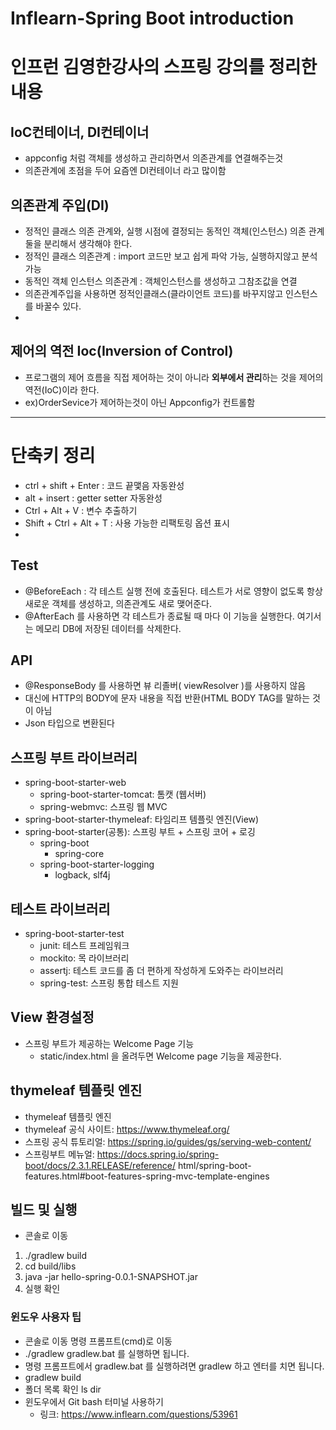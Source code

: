 # Inflearn-Spring Boot introduction
# 인프런 김영한강사의 스프링 강의를 정리한 내용


## IoC컨테이너, DI컨테이너
- appconfig 처럼 객체를 생성하고 관리하면서 의존관계를 연결해주는것
- 의존관계에 초점을 두어 요즘엔 DI컨테이너 라고 많이함

## 의존관계 주입(DI)
- 정적인 클래스 의존 관계와, 실행 시점에 결정되는 동적인 객체(인스턴스) 의존 관계 둘을
  분리해서 생각해야 한다.
- 정적인 클래스 의존관계 : import 코드만 보고 쉽게 파악 가능, 실행하지않고 분석가능
- 동적인 객체 인스턴스 의존관계 : 객체인스턴스를 생성하고 그참조값을 연결
- 의존관계주입을 사용하면 정적인클래스(클라이언트 코드)를 바꾸지않고 인스턴스를 바꿀수 있다.
- 
## 제어의 역전 Ioc(Inversion of Control)
- 프로그램의 제어 흐름을 직접 제어하는 것이 아니라 **외부에서 관리**하는 것을 제어의 역전(IoC)이라
    한다.
- ex)OrderSevice가 제어하는것이 아닌 Appconfig가 컨트롤함
--------
# 단축키 정리
- ctrl + shift + Enter : 코드 끝맻음 자동완성
- alt + insert : getter setter 자동완성
- Ctrl + Alt + V : 변수 추출하기 
- Shift + Ctrl + Alt + T : 사용 가능한 리팩토링 옵션 표시
- 
## Test
- @BeforeEach : 각 테스트 실행 전에 호출된다. 테스트가 서로 영향이 없도록 항상 새로운 객체를 생성하고, 의존관계도 새로 맺어준다.
- @AfterEach 를 사용하면 각 테스트가 종료될 때 마다 이 기능을 실행한다. 여기서는 메모리 DB에 저장된 데이터를 삭제한다.
## API
- @ResponseBody 를 사용하면 뷰 리졸버( viewResolver )를 사용하지 않음
- 대신에 HTTP의 BODY에 문자 내용을 직접 반환(HTML BODY TAG를 말하는 것이 아님
- Json 타입으로 변환된다

## 스프링 부트 라이브러리
- spring-boot-starter-web<br> 
    - spring-boot-starter-tomcat: 톰캣 (웹서버)<br>
    - spring-webmvc: 스프링 웹 MVC
- spring-boot-starter-thymeleaf: 타임리프 템플릿 엔진(View)
- spring-boot-starter(공통): 스프링 부트 + 스프링 코어 + 로깅
    - spring-boot
        - spring-core
    - spring-boot-starter-logging
        - logback, slf4j
    
## 테스트 라이브러리
- spring-boot-starter-test
    - junit: 테스트 프레임워크
    - mockito: 목 라이브러리
    - assertj: 테스트 코드를 좀 더 편하게 작성하게 도와주는 라이브러리
    - spring-test: 스프링 통합 테스트 지원
    
## View 환경설정
- 스프링 부트가 제공하는 Welcome Page 기능
    - static/index.html 을 올려두면 Welcome page 기능을 제공한다.
    
## thymeleaf 템플릿 엔진
- thymeleaf 템플릿 엔진
- thymeleaf 공식 사이트: https://www.thymeleaf.org/
- 스프링 공식 튜토리얼: https://spring.io/guides/gs/serving-web-content/
- 스프링부트 메뉴얼: https://docs.spring.io/spring-boot/docs/2.3.1.RELEASE/reference/
html/spring-boot-features.html#boot-features-spring-mvc-template-engines
  
## 빌드 및 실행
- 콘솔로 이동
1. ./gradlew build
2. cd build/libs
3. java -jar hello-spring-0.0.1-SNAPSHOT.jar
4. 실행 확인
### 윈도우 사용자 팁
- 콘솔로 이동 명령 프롬프트(cmd)로 이동
- ./gradlew gradlew.bat 를 실행하면 됩니다.
- 명령 프롬프트에서 gradlew.bat 를 실행하려면 gradlew 하고 엔터를 치면 됩니다.
- gradlew build
- 폴더 목록 확인 ls dir
- 윈도우에서 Git bash 터미널 사용하기
    - 링크: https://www.inflearn.com/questions/53961
    

 
